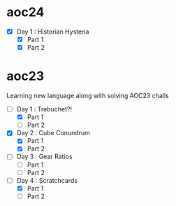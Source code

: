 # aoc24 
- [x] Day 1 : Historian Hysteria
  - [x] Part 1 
  - [x] Part 2

# aoc23
Learning new language along with solving AOC23 challs

- [ ] Day 1 : Trebuchet?! 
  - [x] Part 1 
  - [ ] Part 2
- [x] Day 2 : Cube Conundrum
  - [x] Part 1 
  - [x] Part 2
- [ ] Day 3 : Gear Ratios
  - [ ] Part 1 
  - [ ] Part 2
- [ ] Day 4 : Scratchcards
  - [x] Part 1 
  - [ ] Part 2
